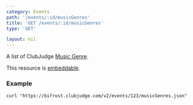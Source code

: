 ```yaml
---
category: Events
path: '/events/:id/musicGenres'
title: 'GET /events/:id/musicGenres'
type: 'GET'

layout: nil
---
```


A list of ClubJudge [Music Genre](#/music-genre-model).

This resource is [embeddable](#/resource-embedding).

### Example

```
curl "https://bifrost.clubjudge.com/v2/events/123/musicGenres.json"
```
